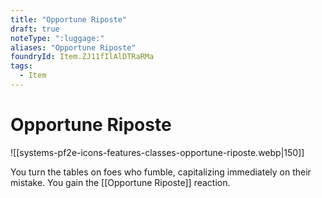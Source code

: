 ```yaml
---
title: "Opportune Riposte"
draft: true
noteType: ":luggage:"
aliases: "Opportune Riposte"
foundryId: Item.ZJ11fIlAlDTRaRMa
tags:
  - Item
---
```


# Opportune Riposte
![[systems-pf2e-icons-features-classes-opportune-riposte.webp|150]]

You turn the tables on foes who fumble, capitalizing immediately on their mistake. You gain the [[Opportune Riposte]] reaction.
